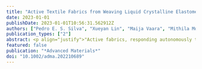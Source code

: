 ```yaml
---
title: "Active Textile Fabrics from Weaving Liquid Crystalline Elastomer Filaments"
date: 2023-01-01
publishDate: 2023-01-01T10:56:31.562912Z
authors: ["Pedro E. S. Silva", "Xueyan Lin", "Maija Vaara", "Mithila Mohan", "Jaana Vapaavuori", "Eugene M. Terentjev"]
publication_types: ["2"]
abstract: <p align="justify">"Active fabrics, responding autonomously to environmental changes, are the "Holy Grail" of current development of smart textiles. Liquid crystal elastomers (LCEs) promise to be the base materials for large-stroke reversible actuation. The mechanical behavior of LCEs matches almost exactly the human muscle. Yet, it was not possible to produce filaments from LCEs that would be suitable for standard textile production methods, such as weaving. Based on our recent development of next-generation LCE fibers, here we present the crafting of active fabrics incorporating LCE yarn, woven on a standard loom, giving us control over the weave density and structure. We test two types of LCE yarns (soft and stiff) and their incorporation into several weaving patterns, and identify our "champions": the twill pattern with stiffer LCE yarn that shows the greatest blocking force of 1-2 N/cm, and the weft rib pattern that shows over 10% reversible actuation strain on repeated heating cycles. We also demonstrate reversible 3D shape changes of active fabric by utilizing the circular weaving patterns that lead to cone shapes upon heating. The seamless combination of active LCE yarns into the rich portfolio of existing passive yarns can be transformative in creating a new type of stimuli-responsive actuating textiles."</p>
featured: false
publication: "*Advanced Materials*"
doi: "10.1002/adma.202210689"
---
```

